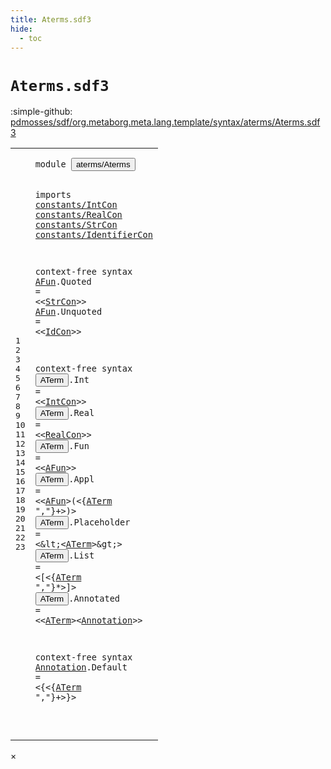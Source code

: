 ```yaml
---
title: Aterms.sdf3
hide:
  - toc
---
```


# `Aterms.sdf3`

:simple-github: [pdmosses/sdf/org.metaborg.meta.lang.template/syntax/aterms/Aterms.sdf3]

[pdmosses/sdf/org.metaborg.meta.lang.template/syntax/aterms/Aterms.sdf3]: https://github.com/pdmosses/sdf/blob/master/org.metaborg.meta.lang.template/syntax/aterms/Aterms.sdf3 "The source file on GitHub"

<div class="sdf3"><table class="highlighttable"><tbody><tr><td class="linenos"><div class="linenodiv"><pre><span></span>1
2
3
4
5
6
7
8
9
10
11
12
13
14
15
16
17
18
19
20
21
22
23
</pre></div></td>
<td class="code"><pre><code><span class="keyword">module</span> <button class="modal-open" id="aterms/Aterms_1_8" title="Multi-file references" data-urls="../../kernel/Kernel.sdf3/#aterms/Aterms_3_9 line 3; ../../sdf2-core/Sdf2.sdf3/#aterms/Aterms_4_3 line 4">aterms/Aterms</button>
 
<span class="keyword">imports</span> <a href="../../constants/IntCon.sdf3/#constants/IntCon_1_8" id="constants/IntCon_3_9" title="Defined at ../../constants/IntCon.sdf3 line 1">constants/IntCon</a>
                <a href="../../constants/RealCon.sdf3/#constants/RealCon_1_8" id="constants/RealCon_4_3" title="Defined at ../../constants/RealCon.sdf3 line 1">constants/RealCon</a>
                <a href="../../constants/StrCon.sdf3/#constants/StrCon_1_8" id="constants/StrCon_5_3" title="Defined at ../../constants/StrCon.sdf3 line 1">constants/StrCon</a>
        <a href="../../constants/IdentifierCon.sdf3/#constants/IdentifierCon_1_8" id="constants/IdentifierCon_6_9" title="Defined at ../../constants/IdentifierCon.sdf3 line 1">constants/IdentifierCon</a>

<span class="keyword">context-free syntax</span>
        <a href="#AFun_16_16" id="AFun_9_2" title="Referenced at line 16, 17">AFun</a>.<span class="cons_Constructor"><span id="Quoted_9_7" title="Not referenced">Quoted</span></span> = &lt;&lt;<a href="../../constants/StrCon.sdf3/#StrCon_12_5" id="StrCon_9_18" title="Defined at ../../constants/StrCon.sdf3 line 12">StrCon</a>&gt;&gt;
        <a href="#AFun_16_16" id="AFun_10_2" title="Referenced at line 16, 17">AFun</a>.<span class="cons_Constructor"><span id="Unquoted_10_7" title="Not referenced">Unquoted</span></span> = &lt;&lt;<a href="../../constants/IdentifierCon.sdf3/#IdCon_6_1" id="IdCon_10_20" title="Defined at ../../constants/IdentifierCon.sdf3 line 6">IdCon</a>&gt;&gt;


<span class="keyword">context-free syntax</span>
        <button class="modal-open" id="ATerm_14_2" title="Multi-file references" data-urls="#ATerm_17_25 line 17, 18, 19, 20, 23; ../../kernel/Kernel.sdf3/#ATerm_12_34 line 12; ../../sdf2-core/Sdf2.sdf3/#ATerm_76_31 line 76">ATerm</button>.<span class="cons_Constructor"><span id="Int_14_8" title="Not referenced">Int</span></span> = &lt;&lt;<a href="../../constants/IntCon.sdf3/#IntCon_8_2" id="IntCon_14_16" title="Defined at ../../constants/IntCon.sdf3 line 8, 11, 13">IntCon</a>&gt;&gt;
        <button class="modal-open" id="ATerm_15_2" title="Multi-file references" data-urls="#ATerm_17_25 line 17, 18, 19, 20, 23; ../../kernel/Kernel.sdf3/#ATerm_12_34 line 12; ../../sdf2-core/Sdf2.sdf3/#ATerm_76_31 line 76">ATerm</button>.<span class="cons_Constructor"><span id="Real_15_8" title="Not referenced">Real</span></span> = &lt;&lt;<a href="../../constants/RealCon.sdf3/#RealCon_10_2" id="RealCon_15_17" title="Defined at ../../constants/RealCon.sdf3 line 10">RealCon</a>&gt;&gt;
        <button class="modal-open" id="ATerm_16_2" title="Multi-file references" data-urls="#ATerm_17_25 line 17, 18, 19, 20, 23; ../../kernel/Kernel.sdf3/#ATerm_12_34 line 12; ../../sdf2-core/Sdf2.sdf3/#ATerm_76_31 line 76">ATerm</button>.<span class="cons_Constructor"><span id="Fun_16_8" title="Not referenced">Fun</span></span> = &lt;&lt;<a href="#AFun_9_2" id="AFun_16_16" title="Defined at line 9, 10">AFun</a>&gt;&gt;
        <button class="modal-open" id="ATerm_17_2" title="Multi-file references" data-urls="#ATerm_17_25 line 17, 18, 19, 20, 23; ../../kernel/Kernel.sdf3/#ATerm_12_34 line 12; ../../sdf2-core/Sdf2.sdf3/#ATerm_76_31 line 76">ATerm</button>.<span class="cons_Constructor"><span id="Appl_17_8" title="Not referenced">Appl</span></span> = &lt;&lt;<a href="#AFun_9_2" id="AFun_17_17" title="Defined at line 9, 10">AFun</a>&gt;<span class="cons_String">(</span>&lt;{<a href="#ATerm_14_2" id="ATerm_17_25" title="Defined at line 14, 15, 16, 17, 18, 19, 20">ATerm</a> <span class="cons_Lit">","</span>}+&gt;<span class="cons_String">)</span>&gt;
        <button class="modal-open" id="ATerm_18_2" title="Multi-file references" data-urls="#ATerm_17_25 line 17, 18, 19, 20, 23; ../../kernel/Kernel.sdf3/#ATerm_12_34 line 12; ../../sdf2-core/Sdf2.sdf3/#ATerm_76_31 line 76">ATerm</button>.<span class="cons_Constructor"><span id="Placeholder_18_8" title="Not referenced">Placeholder</span></span> = &lt;\&lt;&lt;<a href="#ATerm_14_2" id="ATerm_18_26" title="Defined at line 14, 15, 16, 17, 18, 19, 20">ATerm</a>&gt;\&gt;&gt;
        <button class="modal-open" id="ATerm_19_2" title="Multi-file references" data-urls="#ATerm_17_25 line 17, 18, 19, 20, 23; ../../kernel/Kernel.sdf3/#ATerm_12_34 line 12; ../../sdf2-core/Sdf2.sdf3/#ATerm_76_31 line 76">ATerm</button>.<span class="cons_Constructor"><span id="List_19_8" title="Not referenced">List</span></span> = &lt;<span class="cons_String">[</span>&lt;{<a href="#ATerm_14_2" id="ATerm_19_19" title="Defined at line 14, 15, 16, 17, 18, 19, 20">ATerm</a> <span class="cons_Lit">","</span>}*&gt;<span class="cons_String">]</span>&gt;
        <button class="modal-open" id="ATerm_20_2" title="Multi-file references" data-urls="#ATerm_17_25 line 17, 18, 19, 20, 23; ../../kernel/Kernel.sdf3/#ATerm_12_34 line 12; ../../sdf2-core/Sdf2.sdf3/#ATerm_76_31 line 76">ATerm</button>.<span class="cons_Constructor"><span id="Annotated_20_8" title="Not referenced">Annotated</span></span> = &lt;&lt;<a href="#ATerm_14_2" id="ATerm_20_22" title="Defined at line 14, 15, 16, 17, 18, 19, 20">ATerm</a>&gt;&lt;<a href="#Annotation_23_2" id="Annotation_20_29" title="Defined at line 23">Annotation</a>&gt;&gt;

<span class="keyword">context-free syntax</span>
        <a href="#Annotation_20_29" id="Annotation_23_2" title="Referenced at line 20">Annotation</a>.<span class="cons_Constructor"><span id="Default_23_13" title="Not referenced">Default</span></span> = &lt;<span class="cons_String">{</span>&lt;{<a href="#ATerm_14_2" id="ATerm_23_27" title="Defined at line 14, 15, 16, 17, 18, 19, 20">ATerm</a> <span class="cons_Lit">","</span>}+&gt;<span class="cons_String">}</span>&gt;

</code></pre></td></tr></tbody></table></div>

<div id="modal">
  <div id="modal-content">
    <span id="modal-close">&times;</span>
    <h2 id="modal-h2"></h2>
    <p  id="modal-p"></p>
    <ul id="modal-ul"></ul>
  </div>
</div>
